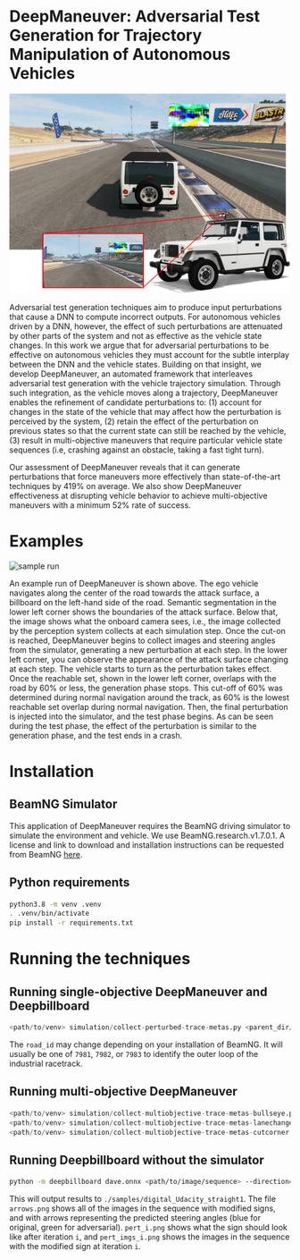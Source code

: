 # DeepManeuver:  Adversarial Test Generation for Trajectory Manipulation of Autonomous Vehicles

![hopper config](./images/hopper-config.png)

Adversarial test generation techniques aim to produce input perturbations that cause a DNN to compute incorrect outputs.
For autonomous vehicles driven by a DNN, however, the effect of such perturbations are attenuated by other parts of the system
and not as effective as the  vehicle state changes.
In this work we argue that for adversarial perturbations to be effective on 
autonomous vehicles they must account for the subtle interplay between the DNN and the vehicle states.
Building on that insight, we develop DeepManeuver, an automated framework that interleaves adversarial test generation with the vehicle trajectory simulation. 
Through such integration, as the  vehicle moves along a trajectory, DeepManeuver enables the refinement of candidate perturbations to: 
(1) account for changes in the state of the vehicle that may affect how the perturbation is perceived by the system, 
(2) retain the effect of the perturbation on previous states so that the current state can still be reached by the vehicle,
(3) result in multi-objective maneuvers that require particular vehicle state sequences (i.e, crashing against an obstacle, taking a fast tight turn).

Our assessment of DeepManeuver reveals that it can generate perturbations that force maneuvers more effectively than state-of-the-art techniques by 419% on average.
We also show DeepManeuver effectiveness at disrupting vehicle behavior to achieve multi-objective maneuvers with a minimum 52% rate of success.

# Examples

![sample run](./images/deepmaneuver-480p.gif)

An example run of DeepManeuver is shown above.
The ego vehicle navigates along the center of the road towards the attack surface, a billboard on the left-hand side of the road.
Semantic segmentation in the lower left corner shows the boundaries of the attack surface.
Below that, the image shows what the onboard camera sees, i.e., the image collected by the perception system collects at each simulation step.
Once the cut-on is reached, DeepManeuver begins to collect images and steering angles from the simulator, generating a new perturbation at each step.
In the lower left corner, you can observe the appearance of the attack surface changing at each step.
The vehicle starts to turn as the perturbation takes effect.
Once the reachable set, shown in the lower left corner, overlaps with the road by 60% or less, the generation phase stops.
This cut-off of 60% was determined during normal navigation around the track, as 60% is the lowest reachable set overlap during normal navigation.
Then, the final perturbation is injected into the simulator, and the test phase begins.
As can be seen during the test phase, the effect of the perturbation is similar to the generation phase, and the test ends in a crash.

# Installation

## BeamNG Simulator

This application of DeepManeuver requires the BeamNG driving simulator to simulate the environment and vehicle. 
We use BeamNG.research.v1.7.0.1. A license and link to download and installation instructions can be requested from BeamNG [here](https://register.beamng.tech/).

## Python requirements

```bash
python3.8 -m venv .venv
. .venv/bin/activate
pip install -r requirements.txt
```

# Running the techniques

## Running single-objective DeepManeuver and Deepbillboard

```python
<path/to/venv> simulation/collect-perturbed-trace-metas.py <parent_dir/of/BeamNG> <road_id>
```
The `road_id` may change depending on your installation of BeamNG. 
It will usually be one of `7981`, `7982`, or `7983` to identify the outer loop of the industrial racetrack.

## Running multi-objective DeepManeuver
```python
<path/to/venv> simulation/collect-multiobjective-trace-metas-bullseye.py <parent_dir/of/BeamNG> <road_id>
<path/to/venv> simulation/collect-multiobjective-trace-metas-lanechange.py <parent_dir/of/BeamNG> <road_id>
<path/to/venv> simulation/collect-multiobjective-trace-metas-cutcorner.py <parent_dir/of/BeamNG> <road_id>
```

## Running Deepbillboard without the simulator
```bash
python -m deepbillboard dave.onnx <path/to/image/sequence> --direction=right
```

This will output results to `./samples/digital_Udacity_straight1`. 
The file `arrows.png` shows all of the images in the sequence with modified signs, and with arrows representing the predicted steering angles (blue for original, green for adversarial).
`pert_i.png` shows what the sign should look like after iteration `i`, and `pert_imgs_i.png` shows the images in the sequence with the modified sign at iteration `i`.

